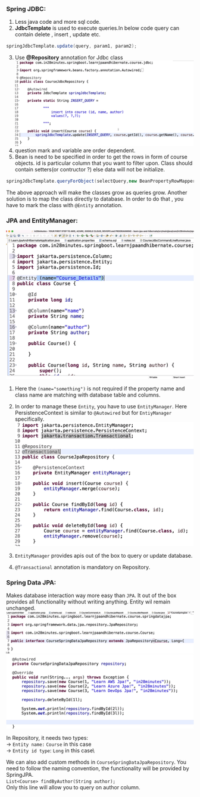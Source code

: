 ### Spring JDBC:
1. Less java code and more sql code.
2. **JdbcTemplate** is used to execute queries.In below code query can contain delete , insert , update etc.
```java
springJdbcTemplate.update(query, param1, param2);
```
3. Use **@Repository** annotation for Jdbc class 
   ![Alt text](images/springjdbcinsert.png)
4. question mark and variable are order dependent.
5. Bean is need to be specified in order to get the rows in form of course objects. id is particular column that you want to filter upon. Class should contain setters(or contructor ?) else data will not be initialize.
```java
springJdbcTemplate.queryForObject(selectQuery,new BeanPropertyRowMapper<>(Course.class), id);
```

The above approach will make the classes grow as queries grow. 
Another solution is to map the class directly to database.
In order to do that , you have to mark the class with `@Entity` annotation.

### JPA and EntityManager:
![Alt text](images/EntityMapping.png)
1. Here the `(name="something")` is not required if the property name and class name are matching with database table and columns.
2. In order to manage these `Entity`, you have to use `EntityManager`.  Here PersistenceContext is similar to `@Autowired` but for `EntiyManager` specifically.
![Alt text](images/EntityManager.png)

3. `EntityManager` provides apis out of the box to query or update  database.
4. `@Transactional` annotation is mandatory on Repository.

### Spring Data JPA:

Makes database interaction way more easy than `JPA`. It out of the box provides all functionality without writing anything.
Entity wil remain unchanged.
![Alt text](images/SpringJPARepository.png)
![Alt text](images/SpringJPARepositoryRunner.png)

In Repository, it needs two types:\
-> `Entity name:` `Course` in this case\
-> `Entity id type`: `Long` in this case\


We can also add custom methods in `CourseSpringDataJpaRepository`. You need to follow the naming convention, the functionality will be provided by SpringJPA.\
`List<Course> findByAuthor(String author);`\
Only this line will allow you to query on author column.

